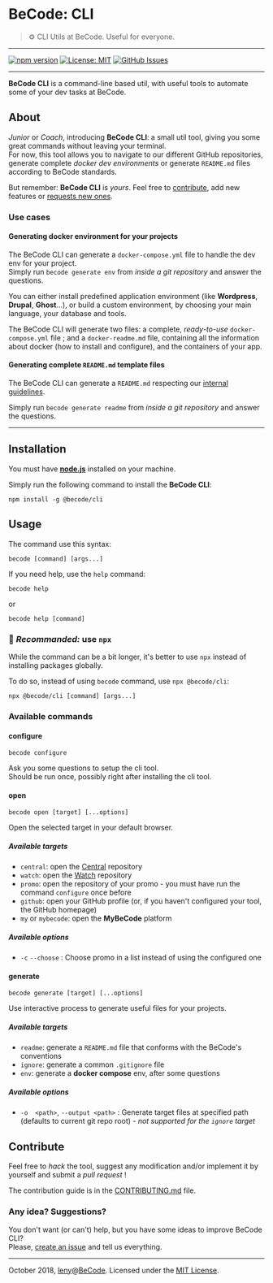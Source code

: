 # BeCode: CLI

> ⚙️ CLI Utils at BeCode. Useful for everyone.

* * *

[![npm version](https://badge.fury.io/js/%40becode%2Fcli.svg)](https://badge.fury.io/js/%40becode%2Fcli)
[![License: MIT](https://img.shields.io/github/license/becodeorg/cli.svg)](https://github.com/becodeorg/cli/blob/develop/LICENSE)
[![GitHub Issues](https://img.shields.io/github/issues/becodeorg/cli.svg)](https://github.com/becodeorg/cli/issues)

* * *

**BeCode CLI** is a command-line based util, with useful tools to automate some of your dev tasks at BeCode.

## About

*Junior* or *Coach*, introducing **BeCode CLI**: a small util tool, giving you some great commands without leaving your terminal.  
For now, this tool allows you to navigate to our different GitHub repositories, generate complete *docker dev environments* or generate `README.md` files according to BeCode standards.

But remember: **BeCode CLI** is *yours*. Feel free to [contribute](./CONTRIBUTING.md), add new features or [requests new ones](https://github.com/becodeorg/cli/issues).

### Use cases

#### Generating docker environment for your projects

The BeCode CLI can generate a `docker-compose.yml` file to handle the dev env for your project.  
Simply run `becode generate env` from *inside a git repository* and answer the questions.

You can either install predefined application environment (like **Wordpress**, **Drupal**, **Ghost**…), or build a custom environment, by choosing your main language, your database and tools.

The BeCode CLI will generate two files: a complete, *ready-to-use* `docker-compose.yml` file ; and a `docker-readme.md` file, containing all the information about docker (how to install and configure), and the containers of your app.

#### Generating complete `README.md` template files

The BeCode CLI can generate a `README.md` respecting our [internal guidelines](https://github.com/becodeorg/Central/tree/master/templates/readme).

Simply run `becode generate readme` from *inside a git repository* and answer the questions.

* * *

## Installation

You must have [**node.js**](https://nodejs.org/en/) installed on your machine.

Simply run the following command to install the **BeCode CLI**:

	npm install -g @becode/cli

## Usage

The command use this syntax:

    becode [command] [args...]

If you need help, use the `help` command:

    becode help

or

    becode help [command]
    
### 🤟 _Recommanded:_ use `npx`

While the command can be a bit longer, it's better to use `npx` instead of installing packages globally.

To do so, instead of using `becode` command, use `npx @becode/cli`:

	npx @becode/cli [command] [args...]

### Available commands

#### configure

    becode configure

Ask you some questions to setup the cli tool.  
Should be run once, possibly right after installing the cli tool.

#### open

    becode open [target] [...options]

Open the selected target in your default browser.

##### Available targets

- `central`: open the [Central](https://github.com/becodeorg/Central) repository
- `watch`: open the [Watch](https://github.com/becodeorg/The-Watch) repository
- `promo`: open the repository of your promo - you must have run the command `configure` once before
- `github`: open your GitHub profile (or, if you haven't configured your tool, the GitHub homepage)
- `my` or `mybecode`: open the **MyBeCode** platform

##### Available options

- `-c` `--choose` : Choose promo in a list instead of using the configured one

#### generate

    becode generate [target] [...options]

Use interactive process to generate useful files for your projects.

##### Available targets

- `readme`: generate a `README.md` file that conforms with the BeCode's conventions
- `ignore`: generate a common `.gitignore` file
- `env`: generate a **docker compose** env, after some questions

##### Available options

- `-o  <path>`, `--output <path>` : Generate target files at specified path (defaults to current git repo root) - *not supported for the `ignore` target*

## Contribute

Feel free to _hack_ the tool, suggest any modification and/or implement it by yourself and submit a _pull request_ !

The contribution guide is in the [CONTRIBUTING.md](./CONTRIBUTING.md) file.

### Any idea? Suggestions?

You don't want (or can't) help, but you have some ideas to improve BeCode CLI?  
Please, [create an issue](https://github.com/becodeorg/cli/issues) and tell us everything.

* * *

October 2018, [leny](https://leny.me)@[BeCode](https://becode.org).
Licensed under the [MIT License](./LICENSE).
